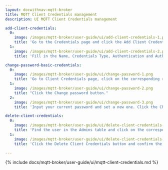 ```yaml
---
layout: docwithnav-mqtt-broker
title: MQTT Client Credentials management
description: UI MQTT Client Credentials management

add-client-credentials:
  0:
    image: /images/mqtt-broker/user-guide/ui/add-client-credentials-1.png
    title: 'Go to the Credentials page and click the Add Client Credentials button, represented by a "plus" icon.'
  1:
    image: /images/mqtt-broker/user-guide/ui/add-client-credentials-2.png
    title: 'Fill in the Name, Credentials Type, Authentication and Authorization rules.'  

change-password-basic-credentials:
  0:
    image: /images/mqtt-broker/user-guide/ui/change-password-1.png
    title: 'Go to Client Credentials page, click on the corresponding row and click the Edit button.'
  1:
    image: /images/mqtt-broker/user-guide/ui/change-password-2.png
    title: "Click the Change password button."
  2:
    image: /images/mqtt-broker/user-guide/ui/change-password-3.png
    title: 'Input your current password and set a new one. Click the Change password button'

delete-client-credentials:
  0:
    image: /images/mqtt-broker/user-guide/ui/delete-client-credentials-1.png
    title: 'Find the user in the Admins table and click on the corresponding row.'
  1:
    image: /images/mqtt-broker/user-guide/ui/delete-client-credentials-2.png
    title: 'Click the Delete Client Credentials button and confirm the action by selecting Yes.'

---
```


{% include docs/mqtt-broker/user-guide/ui/mqtt-client-credentials.md %}
